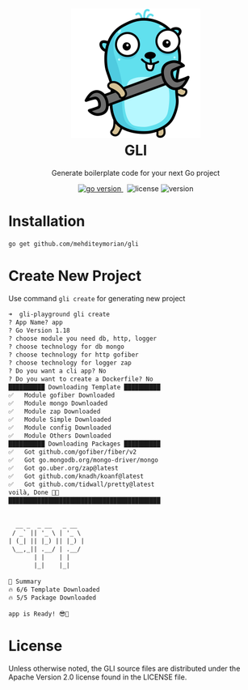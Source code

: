 <h1 align="center">
<img alt="Koi logo" src="assets/logo.svg" width="256px"/><br/>
GLI
</h1>
<p align="center">Generate boilerplate code for your next Go project</p>

<p align="center">
<a href="https://pkg.go.dev/github.com/mehditeymorian/gli/v3?tab=doc"target="_blank">
    <img src="https://img.shields.io/badge/Go-1.18+-00ADD8?style=for-the-badge&logo=go" alt="go version" />
</a>&nbsp;
<img src="https://img.shields.io/badge/license-apache_2.0-red?style=for-the-badge&logo=none" alt="license" />

<img src="https://img.shields.io/badge/Version-1.0.0-informational?style=for-the-badge&logo=none" alt="version" />
</p>

# Installation
```shell
go get github.com/mehditeymorian/gli
```

# Create New Project
Use command `gli create` for generating new project
```text
➜  gli-playground gli create
? App Name? app
? Go Version 1.18
? choose module you need db, http, logger
? choose technology for db mongo
? choose technology for http gofiber
? choose technology for logger zap
? Do you want a cli app? No
? Do you want to create a Dockerfile? No
██████████ Downloading Template ██████████
✅	Module gofiber Downloaded
✅	Module mongo Downloaded
✅	Module zap Downloaded
✅	Module Simple Downloaded
✅	Module config Downloaded
✅	Module Others Downloaded
██████████ Downloading Packages ██████████
✅	Got github.com/gofiber/fiber/v2
✅	Got go.mongodb.org/mongo-driver/mongo
✅	Got go.uber.org/zap@latest
✅	Got github.com/knadh/koanf@latest
✅	Got github.com/tidwall/pretty@latest
voilà, Done 🤌🏻
██████████████████████████████████████████


  __ _  _ __   _ __
 / _` || '_ \ | '_ \
| (_| || |_) || |_) |
 \__,_|| .__/ | .__/
       | |    | |
       |_|    |_|

📝 Summary
🔥 6/6 Template Downloaded
🔥 5/5 Package Downloaded

app is Ready! 😎🙌
```

# License
Unless otherwise noted, the GLI source files are distributed under the Apache Version 2.0 license found in the LICENSE file.
